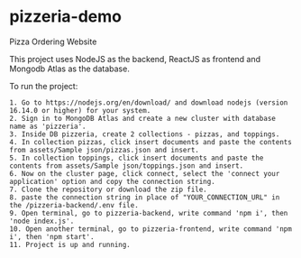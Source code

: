 # pizzeria-demo
Pizza Ordering Website

This project uses NodeJS as the backend, ReactJS as frontend and Mongodb Atlas as the database.

To run the project:

    1. Go to https://nodejs.org/en/download/ and download nodejs (version 16.14.0 or higher) for your system.
    2. Sign in to MongoDB Atlas and create a new cluster with database name as 'pizzeria'.
    3. Inside DB pizzeria, create 2 collections - pizzas, and toppings.
    4. In collection pizzas, click insert documents and paste the contents from assets/Sample json/pizzas.json and insert.
    5. In collection toppings, click insert documents and paste the contents from assets/Sample json/toppings.json and insert.
    6. Now on the cluster page, click connect, select the 'connect your application' option and copy the connection string.
    7. Clone the repository or download the zip file.
    8. paste the connection string in place of "YOUR_CONNECTION_URL" in the /pizzeria-backend/.env file.
    9. Open terminal, go to pizzeria-backend, write command 'npm i', then 'node index.js'.
    10. Open another terminal, go to pizzeria-frontend, write command 'npm i', then 'npm start'.
    11. Project is up and running.
